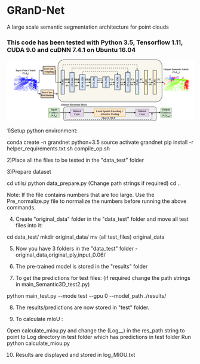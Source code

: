 # GRanD-Net
A large scale semantic segmentation architecture for point clouds

### This code has been tested with Python 3.5, Tensorflow 1.11, CUDA 9.0 and cuDNN 7.4.1 on Ubuntu 16.04

![s](./imgs/architecture.png)

1)Setup python environment:

conda create -n grandnet python=3.5
source activate grandnet
pip install -r helper_requirements.txt
sh compile_op.sh

2)Place all the files to be tested in the "data_test" folder

3)Prepare dataset

cd utils/
python data_prepare.py  		(Change path strings if required)
cd ..

Note: If the file contains numbers that are too large. Use the Pre_normalize.py file to normalize the numbers before running the above commands.

4) Create "original_data" folder in the "data_test" folder and move all test files into it:

cd data_test/
mkdir original_data/
mv (all test_files) original_data

5) Now you have 3 folders in the "data_test" folder - original_data,original_ply,input_0.06/

6) The pre-trained model is stored in the "results" folder

7) To get the predictions for test files: (if required change the path strings in main_Semantic3D_test2.py)

python main_test.py --mode test --gpu 0 --model_path ./results/

8) The results/predictions are now stored in "test" folder.

9) To calculate mIoU :

Open calculate_miou.py and change the (Log_*_*) in the res_path string to point to Log directory in test folder which has predictions in test folder
Run 
python calculate_miou.py

10) Results are displayed and stored in log_MIOU.txt
